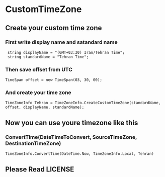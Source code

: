 # CustomTimeZone

## Create your custom time zone

### First write display name and satandard name

```
 string displayName = "(GMT+03:30) Iran/Tehran Time";
 string standardName = "Tehran Time";
```
### Then save offset from UTC

```
TimeSpan offset = new TimeSpan(03, 30, 00);
```

### And create your time zone

```
TimeZoneInfo Tehran = TimeZoneInfo.CreateCustomTimeZone(standardName, offset, displayName, standardName);
```
## Now you can use youre timezone like this

### ConvertTime(DateTimeToConvert, SourceTimeZone, DestinationTimeZone)
```
TimeZoneInfo.ConvertTime(DateTime.Now, TimeZoneInfo.Local, Tehran)
```
## Please Read LICENSE
